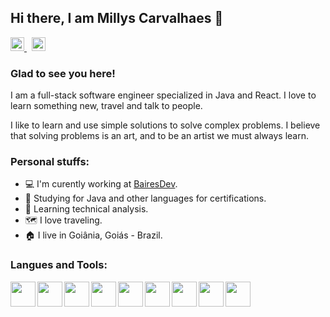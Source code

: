 ## Hi there, I am Millys Carvalhaes 👋

<a href="https://www.linkedin.com/in/millyscarvalhaes/">
<img width="22" src="https://user-images.githubusercontent.com/4121237/170807719-5e09a77c-9570-4d0d-8651-ef7e0c106994.png" />
</a>
&nbsp;
<a href="https://www.instagram.com/millys.carvalhaes/">
<img width="22" src="https://user-images.githubusercontent.com/4121237/170807723-e2492f67-f84f-4464-be95-df1028d5d9da.png" />
</a>

### Glad to see you here!


I am a  full-stack software engineer specialized in Java and React. I love to learn something new, travel and talk to people.

I like to learn and use simple solutions to solve complex problems. I believe that solving problems is an art, and to be an artist we must always learn.


### Personal stuffs:
- :computer: I'm curently working at <a href="https://github.com/BairesDev">BairesDev</a>.
- :open_book: Studying for Java and other languages for certifications.
- :rocket: Learning technical analysis.
- :world_map: I love traveling.
- :house: I live in Goiânia, Goiás - Brazil.

### Langues and Tools:
<img align="left" height="40" src="https://user-images.githubusercontent.com/4121237/170832961-e2edbb70-643e-4ac8-9744-70107ed3edf0.png" />
<img align="left" height="40" src="https://user-images.githubusercontent.com/4121237/170832775-fe789463-a337-4ee0-963e-a888d9a6e2d9.png" />
<img align="left" height="40" src="https://user-images.githubusercontent.com/4121237/170832858-c9f96d36-9e3f-471e-a206-13d81e149d42.png" />
<img align="left" height="40" src="https://user-images.githubusercontent.com/4121237/170808077-eab25bf3-6949-4175-bd24-593b2d7efaf4.svg" />
<img align="left" height="40" src="https://user-images.githubusercontent.com/4121237/170808120-e6f6c057-54aa-4d21-bc28-27f2736f46d1.svg" />
<img align="left" height="40" src="https://user-images.githubusercontent.com/4121237/170808013-f4a0eccd-be8f-4c76-9674-85f52cb9a2e2.svg" />
<img align="left" height="40" src="https://user-images.githubusercontent.com/4121237/170832576-2434ab45-5561-4454-80d2-745c5f2f8e07.png" />
<img align="left" height="40" src="https://user-images.githubusercontent.com/4121237/170832580-5dcc1b7c-3b67-437d-bb3f-607ccde1a72a.png" />
<img align="left" height="40" src="https://user-images.githubusercontent.com/4121237/170833199-eb44a682-c47d-4cf8-ad5f-e99b7b6cb382.png" />




